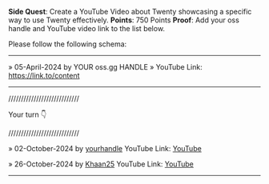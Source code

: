 **Side Quest**: Create a YouTube Video about Twenty showcasing a specific way to use Twenty effectively.
**Points**: 750 Points
**Proof**: Add your oss handle and YouTube video link to the list below.

Please follow the following schema:

---

» 05-April-2024 by YOUR oss.gg HANDLE » YouTube Link: https://link.to/content

---

////////////////////////////

Your turn 👇

////////////////////////////

» 02-October-2024 by [yourhandle](https://oss.gg/yourhandle) YouTube Link: [YouTube](https://twenty.com/)


» 26-October-2024 by [Khaan25](https://oss.gg/Khaan25) YouTube Link: [YouTube](https://www.youtube.com/watch?v=1ruo4tTWNIg)

---
